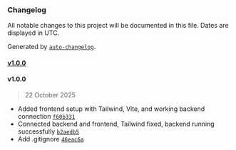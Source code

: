 ### Changelog

All notable changes to this project will be documented in this file. Dates are displayed in UTC.

Generated by [`auto-changelog`](https://github.com/CookPete/auto-changelog).

#### [v1.0.0](https://github.com/lukeismugetha/career-craft/compare/v1.0.0...v1.0.0)

#### v1.0.0

> 22 October 2025

- Added frontend setup with Tailwind, Vite, and working backend connection [`f60b331`](https://github.com/lukeismugetha/career-craft/commit/f60b33119be142290ebd71c01dc35b71355577e1)
- Connected backend and frontend, Tailwind fixed, backend running successfully [`b2aedb5`](https://github.com/lukeismugetha/career-craft/commit/b2aedb553b2ef06cedafaad00bd1d6fcf3e6fe30)
- Add .gitignore [`46eac6a`](https://github.com/lukeismugetha/career-craft/commit/46eac6a4a01d6d350dc7a36a1ec9403a94a14d6b)
